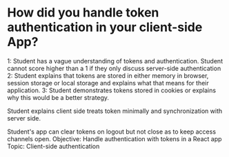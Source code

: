 # How did you handle token authentication in your client-side App?

1: Student has a vague understanding of tokens and authentication.
Student cannot score higher than a 1 if they only discuss server-side authentication
2: Student explains that tokens are stored in either memory in browser, session storage or local storage and explains what that means for their application. 
3: Student demonstrates tokens stored in cookies or explains why this would be a better strategy. 

Student explains client side treats token minimally and synchronization with server side.

Student's app can clear tokens on logout but not close as to keep access channels open. 
Objective: Handle authentication with tokens in a React app
Topic: Client-side authentication